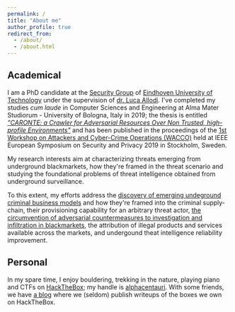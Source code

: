```yaml
---
permalink: /
title: "About me"
author_profile: true
redirect_from: 
  - /about/
  - /about.html
---
```


Academical
------

I am a PhD candidate at the [Security Group](https://security1.win.tue.nl) of [Eindhoven University of Technology](https://www.tue.nl) under the supervision of [dr. Luca Allodi](https://lallodi.github.io/). I've completed my studies _cum laude_ in Computer Sciences and Engineering at Alma Mater Studiorum - University of Bologna, Italy in 2019; the thesis is entitled [_"CARONTE: a Crawler for Adversarial Resources Over Non Trusted, high-profile Environments"_](https://ieeexplore.ieee.org/abstract/document/8802484) and has been published in the proceedings of the [1st Workshop on Attackers and Cyber-Crime Operations (WACCO)](https://www.wacco-workshop.eu/past/2019/index.html) held at IEEE European Symposium on Security and Privacy 2019 in Stockholm, Sweden.

My research interests aim at characterizing threats emerging from underground blackmarkets, how they're framed in the threat scenario and studying the foundational problems of threat intelligence obtained from underground surveillance.

To this extent, my efforts address the [discovery of emerging undeground criminal business models](https://michelecampobasso.github.io/publication/2020-11-10-impaas) and how they're framed into the criminal supply-chain, their provisioning capability for an arbitrary threat actor, [the circumvention of adversarial countermeasures to investigation and infiltration in blackmarkets](https://michelecampobasso.github.io/publication/2019-07-17-caronte), the attribution of illegal products and services available across the markets, and undergound theat intelligence reliability improvement. 

Personal
------

In my spare time, I enjoy bouldering, trekking in the nature, playing piano and CTFs on [HackTheBox](https://www.hackthebox.eu); my handle is [alphacentauri](https://www.hackthebox.eu/home/users/profile/11532). With some friends, we have [a blog](https://highwaytoroot.github.io) where we (seldom) publish writeups of the boxes we own on HackTheBox.